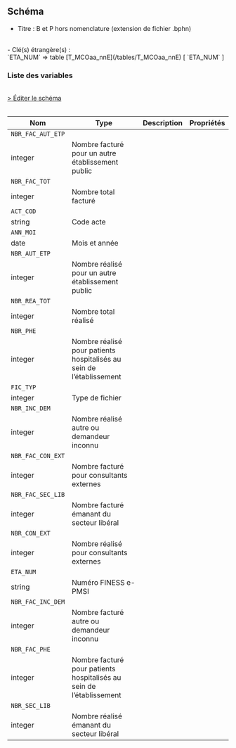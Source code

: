 ## Schéma

- Titre : B et P hors nomenclature (extension de fichier .bphn)
<br />
- Clé(s) étrangère(s) : <br />
`ETA_NUM` => table [T_MCOaa_nnE](/tables/T_MCOaa_nnE) [ `ETA_NUM` ]<br />

### Liste des variables
<br />
<div>
    <a href="https://gitlab.com/healthdatahub/schema-snds/edit/master/schemas/PMSI/PMSI%20MCO/T_SUPaa_nnBPHN.json"  
    arget="_blank" rel="noopener noreferrer">> Éditer le schéma</a>
    <OutboundLink />
</div>
<br />

Nom|Type|Description|Propriétés
-|-|-|-
`NBR_FAC_AUT_ETP`|
integer|Nombre facturé pour un autre établissement public||
`NBR_FAC_TOT`|
integer|Nombre total facturé||
`ACT_COD`|
string|Code acte||
`ANN_MOI`|
date|Mois et année||
`NBR_AUT_ETP`|
integer|Nombre réalisé pour un autre établissement public||
`NBR_REA_TOT`|
integer|Nombre total réalisé||
`NBR_PHE`|
integer|Nombre réalisé pour  patients hospitalisés au sein de l’établissement||
`FIC_TYP`|
integer|Type de fichier||
`NBR_INC_DEM`|
integer|Nombre réalisé autre ou demandeur inconnu||
`NBR_FAC_CON_EXT`|
integer|Nombre facturé pour consultants externes||
`NBR_FAC_SEC_LIB`|
integer|Nombre facturé  émanant du secteur libéral||
`NBR_CON_EXT`|
integer|Nombre réalisé pour consultants externes||
`ETA_NUM`|
string|Numéro FINESS e-PMSI||
`NBR_FAC_INC_DEM`|
integer|Nombre facturé autre ou demandeur inconnu||
`NBR_FAC_PHE`|
integer|Nombre facturé pour patients hospitalisés au sein de l’établissement||
`NBR_SEC_LIB`|
integer|Nombre réalisé émanant du secteur libéral||

